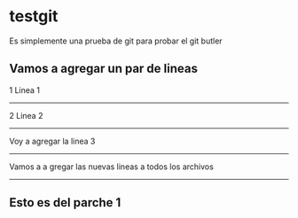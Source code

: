 # testgit
Es simplemente una prueba de git para probar el git butler

Vamos a agregar un par de lineas
---

1 Linea 1

---

2 Linea 2

---

Voy a agregar la linea 3

---

Vamos a a gregar las nuevas lineas a todos los archivos

---
Esto es del parche 1
---